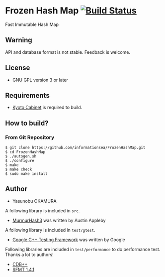Frozen Hash Map [![Build Status](https://travis-ci.org/informationsea/FrozenHashMap.svg)](https://travis-ci.org/informationsea/FrozenHashMap)
===============

Fast Immutable Hash Map

Warning
-------

API and database format is not stable. Feedback is welcome.

License
-------

* GNU GPL version 3 or later

Requirements
------------

* [Kyoto Cabinet](http://fallabs.com/kyotocabinet/) is required to
  build.

How to build?
-------------

### From Git Repository

    $ git clone https://github.com/informationsea/FrozenHashMap.git
    $ cd FrozenHashMap
    $ ./autogen.sh
    $ ./configure
    $ make
    $ make check
    $ sudo make install

Author
------

* Yasunobu OKAMURA

A following library is included in `src`.

* [MurmurHash3](https://code.google.com/p/smhasher/wiki/MurmurHash3)
  was written by Austin Appleby

A following library is included in `test/gtest`.

* [Google C++ Testing Framework](https://code.google.com/p/googletest/)
  was written by Google

Following libraries are included in `test/performance` to do
performance test. Thanks a lot to authors!

* [CDB++](http://www.chokkan.org/software/cdbpp/)
* [SFMT 1.4.1](http://www.math.sci.hiroshima-u.ac.jp/~m-mat/MT/SFMT/index-jp.html)

